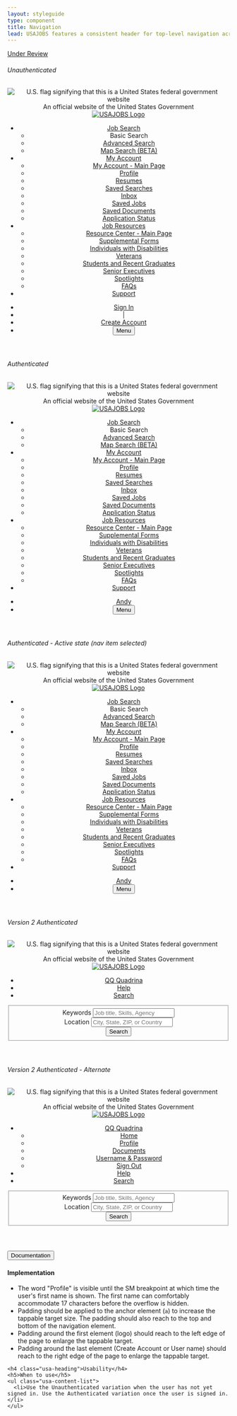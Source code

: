 ```yaml
---
layout: styleguide
type: component
title: Navigation
lead: USAJOBS features a consistent header for top-level navigation across the site.
---
```


<a href="{{ site.baseurl }}/getting-started/#maturity" class="usa-label maturity under_review">
  Under Review
</a>

<h6 class="usa-heading-alt">Unauthenticated</h6>
<div class="preview">
  <header class="usajobs-site-header" role="banner">
    <div class="usa-disclaimer">
      <span class="usajobs-disclaimer-official">
        <img class="usa-flag_icon" alt="U.S. flag signifying that this is a United States federal government website" src="{{ site.baseurl }}/img/us_flag_small.png">
        An official website of the United States Government
      </span>
    </div>
    <nav class="usajobs-nav v1" role="navigation" data-object="nav" data-state="is-closed" data-target="#usajobs-menu">
      <div class="usajobs-nav__body">
        <div class="usajobs-nav__header">
          <div class="usajobs-nav__brand-container">
            <a class="usajobs-nav__brand" href="/">
              <img src="{{ site.baseurl }}/img/USAJOBS_logo.png" alt="USAJOBS Logo" class="logo">
            </a>
          </div>
          <div class="usajobs-nav__extended-menu" id="usajobs-menu">
            <ul class="usajobs-nav__menu">
              <li class="usajobs-nav__secondary-menu-container" data-state="is-closed">
                <a data-behavior="nav.menu.toggle" aria-haspopup="true" class="menu-toggle" href="/" title="Job Search">
                  Job Search
                </a>
                <ul class="usajobs-nav__secondary-menu" aria-expanded="false" role="menu">
                  <li><a ref="/">Basic Search</a></li>
                  <li><a href="/Search/AdvancedSearch">Advanced Search</a></li>
                  <li><a href="/Search/GeoSearch">Map Search (BETA)</a></li>
                </ul>
              </li>
              <li class="usajobs-nav__secondary-menu-container" data-state="is-closed">
                <a data-behavior="nav.menu.toggle" aria-haspopup="true" class="menu-toggle" href="" title="My Account">
                  My Account
                </a>
                <ul class="usajobs-nav__secondary-menu" aria-expanded="false" role="menu">
                  <li><a href="/Applicant/MyAccount/Home">My Account - Main Page</a></li>
                  <li><a href="/Applicant/Profile/PersonalInformation">Profile</a></li>
                  <li><a href="/Applicant/Resume/ListResumes">Resumes</a></li>
                  <li><a href="/Applicant/SavedSearches/ListSavedSearches">Saved Searches</a></li>
                  <li><a href="/Applicant/MyAccount/Inbox">Inbox</a></li>
                  <li><a href="/Applicant/SavedJobs/ListSavedJobs">Saved Jobs</a></li>
                  <li><a href="/Applicant/Document/ListDocuments">Saved Documents</a></li>
                  <li><a href="/Applicant/Application/ListApplications">Application Status</a></li>
                </ul>
              </li>
              <li class="usajobs-nav__secondary-menu-container" data-state="is-closed">
                <a href="http://help.sqa.usajobs.gov/index.php/Main_Page" class="menu-toggle" data-behavior="nav.menu.toggle" aria-haspopup="true" title="Job Resources">
                  Job Resources
                </a>
                <ul class="usajobs-nav__secondary-menu" aria-expanded="false" role="menu">
                  <li><a href="http://help.sqa.usajobs.gov/index.php/Main_Page">Resource Center - Main Page</a></li>
                  <li><a href="http://help.sqa.usajobs.gov/index.php/Forms">Supplemental Forms</a></li>
                  <li><a href="http://help.sqa.usajobs.gov/index.php/Individuals_with_Disabilities">Individuals with Disabilities</a></li>
                  <li><a href="/Veterans">Veterans</a></li>
                  <li><a href="/StudentsAndGrads">Students and Recent Graduates</a></li>
                  <li><a href="/SeniorExecutives">Senior Executives</a></li>
                  <li><a href="/ResourceCenter/SpotlightsAll">Spotlights</a></li>
                  <li><a href="http://help.sqa.usajobs.gov/index.php/Top_Ten_FAQ" onblur="timedMenuClose();" target="_blank">FAQs</a></li>
                </ul>
              </li>
              <li><a href="/Home/Support">Support</a></li>
            </ul>
          </div>
          <ul class="usajobs-nav__account">
            <li><a class="sign_in" href="/Applicant/MyAccount/Home">Sign In</a></li>
            <li class="pipe">|</li>
            <li>
              <a class="create_account" href="https://login.sqa.usajobs.gov/Account/Create">
                Create Account
              </a>
            </li>
            <li class="usajobs-nav__menu-toggle">
              <button type="button" class="usa-button-gray usajobs-nav__menu-toggle-button navbar-toggle toggle-switch" data-behavior="nav.toggle" aria-expanded="false" aria-controls="#usajobs-menu">
                Menu
              </button>
            </li>
          </ul>
        </div>
      </div>
    </nav>
  </header>
</div>

<h6 class="usa-heading-alt">Authenticated</h6>
<div class="preview">
  <header class="usajobs-site-header" role="banner">
    <div class="usa-disclaimer">
      <span class="usajobs-disclaimer-official">
        <img class="usa-flag_icon" alt="U.S. flag signifying that this is a United States federal government website" src="{{ site.baseurl }}/img/us_flag_small.png">
        An official website of the United States Government
      </span>
    </div>
    <nav class="usajobs-nav v1" role="navigation" data-object="nav" data-state="is-closed" data-target="#usajobs-menu">
      <div class="usajobs-nav__body">
        <div class="usajobs-nav__header">
          <div class="usajobs-nav__brand-container">
            <a class="usajobs-nav__brand" href="/">
              <img src="{{ site.baseurl }}/img/USAJOBS_logo.png" alt="USAJOBS Logo" class="logo">
            </a>
          </div>
          <div class="usajobs-nav__extended-menu" id="usajobs-menu">
            <ul class="usajobs-nav__menu">
              <li class="usajobs-nav__secondary-menu-container" data-state="is-closed">
                <a data-behavior="nav.menu.toggle" aria-haspopup="true" class="menu-toggle" href="/" title="Job Search">
                  Job Search
                </a>
                <ul class="usajobs-nav__secondary-menu" aria-expanded="false" role="menu">
                  <li><a ref="/">Basic Search</a></li>
                  <li><a href="/Search/AdvancedSearch">Advanced Search</a></li>
                  <li><a href="/Search/GeoSearch">Map Search (BETA)</a></li>
                </ul>
              </li>
              <li class="usajobs-nav__secondary-menu-container" data-state="is-closed">
                <a data-behavior="nav.menu.toggle" aria-haspopup="true" class="menu-toggle" href="" title="My Account">
                  My Account
                </a>
                <ul class="usajobs-nav__secondary-menu" aria-expanded="false" role="menu">
                  <li><a href="/Applicant/MyAccount/Home">My Account - Main Page</a></li>
                  <li><a href="/Applicant/Profile/PersonalInformation">Profile</a></li>
                  <li><a href="/Applicant/Resume/ListResumes">Resumes</a></li>
                  <li><a href="/Applicant/SavedSearches/ListSavedSearches">Saved Searches</a></li>
                  <li><a href="/Applicant/MyAccount/Inbox">Inbox</a></li>
                  <li><a href="/Applicant/SavedJobs/ListSavedJobs">Saved Jobs</a></li>
                  <li><a href="/Applicant/Document/ListDocuments">Saved Documents</a></li>
                  <li><a href="/Applicant/Application/ListApplications">Application Status</a></li>
                </ul>
              </li>
              <li class="usajobs-nav__secondary-menu-container" data-state="is-closed">
                <a href="http://help.sqa.usajobs.gov/index.php/Main_Page" class="menu-toggle" data-behavior="nav.menu.toggle" aria-haspopup="true" title="Job Resources">
                  Job Resources
                </a>
                <ul class="usajobs-nav__secondary-menu" aria-expanded="false" role="menu">
                  <li><a href="http://help.sqa.usajobs.gov/index.php/Main_Page">Resource Center - Main Page</a></li>
                  <li><a href="http://help.sqa.usajobs.gov/index.php/Forms">Supplemental Forms</a></li>
                  <li><a href="http://help.sqa.usajobs.gov/index.php/Individuals_with_Disabilities">Individuals with Disabilities</a></li>
                  <li><a href="/Veterans">Veterans</a></li>
                  <li><a href="/StudentsAndGrads">Students and Recent Graduates</a></li>
                  <li><a href="/SeniorExecutives">Senior Executives</a></li>
                  <li><a href="/ResourceCenter/SpotlightsAll">Spotlights</a></li>
                  <li><a href="http://help.sqa.usajobs.gov/index.php/Top_Ten_FAQ" onblur="timedMenuClose();" target="_blank">FAQs</a></li>
                </ul>
              </li>
              <li><a href="/Home/Support">Support</a></li>
            </ul>
          </div>
          <ul class="usajobs-nav__account">
            <li>
              <a class="account-logged_in" href="/Applicant/MyAccount/Home">
                <span class="account-icon"><i class="fa fa-user"></i></span>
                <span class="account-name">Andy</span>
              </a>
            </li>
            <li class="usajobs-nav__menu-toggle">
              <button type="button" class="usa-button-gray usajobs-nav__menu-toggle-button navbar-toggle toggle-switch" data-behavior="nav.toggle" aria-expanded="false" aria-controls="#usajobs-menu">
                Menu
              </button>
            </li>
          </ul>
        </div>
      </div>
    </nav>
  </header>
</div>

<h6 class="usa-heading-alt">Authenticated - Active state (nav item selected)</h6>
<div class="preview">
  <header class="usajobs-site-header" role="banner">
    <div class="usa-disclaimer">
      <span class="usajobs-disclaimer-official">
        <img class="usa-flag_icon" alt="U.S. flag signifying that this is a United States federal government website" src="{{ site.baseurl }}/img/us_flag_small.png">
        An official website of the United States Government
      </span>
    </div>
    <nav class="usajobs-nav v1" role="navigation" data-object="nav" data-state="is-closed" data-target="#usajobs-menu">
      <div class="usajobs-nav__body">
        <div class="usajobs-nav__header">
          <div class="usajobs-nav__brand-container">
            <a class="usajobs-nav__brand" href="/">
              <img src="{{ site.baseurl }}/img/USAJOBS_logo.png" alt="USAJOBS Logo" class="logo">
            </a>
          </div>
          <div class="usajobs-nav__extended-menu" id="usajobs-menu">
            <ul class="usajobs-nav__menu">
              <li class="usajobs-nav__secondary-menu-container" data-state="is-closed">
                <a data-behavior="nav.menu.toggle" aria-haspopup="true" class="menu-toggle" href="/" title="Job Search">
                  Job Search
                </a>
                <ul class="usajobs-nav__secondary-menu" aria-expanded="false" role="menu">
                  <li><a ref="/">Basic Search</a></li>
                  <li><a href="/Search/AdvancedSearch">Advanced Search</a></li>
                  <li><a href="/Search/GeoSearch">Map Search (BETA)</a></li>
                </ul>
              </li>
              <li class="usajobs-nav__secondary-menu-container" data-state="is-closed">
                <a data-behavior="nav.menu.toggle" aria-haspopup="true" class="menu-toggle is-active" href="" title="My Account">
                  My Account
                </a>
                <ul class="usajobs-nav__secondary-menu" aria-expanded="false" role="menu">
                  <li><a href="/Applicant/MyAccount/Home">My Account - Main Page</a></li>
                  <li><a href="/Applicant/Profile/PersonalInformation">Profile</a></li>
                  <li><a href="/Applicant/Resume/ListResumes">Resumes</a></li>
                  <li><a href="/Applicant/SavedSearches/ListSavedSearches">Saved Searches</a></li>
                  <li><a href="/Applicant/MyAccount/Inbox">Inbox</a></li>
                  <li><a href="/Applicant/SavedJobs/ListSavedJobs">Saved Jobs</a></li>
                  <li><a href="/Applicant/Document/ListDocuments">Saved Documents</a></li>
                  <li><a href="/Applicant/Application/ListApplications">Application Status</a></li>
                </ul>
              </li>
              <li class="usajobs-nav__secondary-menu-container" data-state="is-closed">
                <a href="http://help.sqa.usajobs.gov/index.php/Main_Page" class="menu-toggle" data-behavior="nav.menu.toggle" aria-haspopup="true" title="Job Resources">
                  Job Resources
                </a>
                <ul class="usajobs-nav__secondary-menu" aria-expanded="false" role="menu">
                  <li><a href="http://help.sqa.usajobs.gov/index.php/Main_Page">Resource Center - Main Page</a></li>
                  <li><a href="http://help.sqa.usajobs.gov/index.php/Forms">Supplemental Forms</a></li>
                  <li><a href="http://help.sqa.usajobs.gov/index.php/Individuals_with_Disabilities">Individuals with Disabilities</a></li>
                  <li><a href="/Veterans">Veterans</a></li>
                  <li><a href="/StudentsAndGrads">Students and Recent Graduates</a></li>
                  <li><a href="/SeniorExecutives">Senior Executives</a></li>
                  <li><a href="/ResourceCenter/SpotlightsAll">Spotlights</a></li>
                  <li><a href="http://help.sqa.usajobs.gov/index.php/Top_Ten_FAQ" onblur="timedMenuClose();" target="_blank">FAQs</a></li>
                </ul>
              </li>
              <li><a href="/Home/Support">Support</a></li>
            </ul>
          </div>
          <ul class="usajobs-nav__account">
            <li>
              <a class="account-logged_in" href="/Applicant/MyAccount/Home">
                <span class="account-icon"><i class="fa fa-user"></i></span>
                <span class="account-name">Andy</span>
              </a>
            </li>
            <li class="usajobs-nav__menu-toggle">
              <button type="button" class="usa-button-gray usajobs-nav__menu-toggle-button navbar-toggle toggle-switch" data-behavior="nav.toggle" aria-expanded="false" aria-controls="#usajobs-menu">
                Menu
              </button>
            </li>
          </ul>
        </div>
      </div>
    </nav>
  </header>
</div>

<h6 class="usa-heading-alt">Version 2 Authenticated</h6>
<div class="preview">
  <header class="usajobs-site-header" role="banner">
    <div class="usa-disclaimer">
      <span class="usajobs-disclaimer-official">
        <img class="usa-flag_icon" alt="U.S. flag signifying that this is a United States federal government website" src="{{ site.baseurl }}/img/us_flag_small.png">
        An official website of the United States Government
      </span>
    </div>
    <nav class="usajobs-nav--v2" role="navigation" data-object="nav">
      <div class="usajobs-nav--v2__body">
        <div class="usajobs-nav--v2__header-container">
          <div class="usajobs-nav--v2__header">
            <div class="usajobs-nav--v2__brand-container">
              <a class="usajobs-nav--v2__brand" href="/">
                <img src="{{ site.baseurl }}/img/USAJOBS_logo.png" alt="USAJOBS Logo" class="logo">
              </a>
            </div>
            <div class="usajobs-nav--v2__menu" id="usajobs-menu">
              <ul>
                <li class="usajobs-nav--v2__menu-container usajobs-nav--v2__account">
                  <a class="usajobs-nav--v2__section-link" href="/Applicant/MyAccount/Home" title="Account">
                    <span class="fa fa-user"></span>
                    <span class="usajobs-nav--v2__account_name">QQ</span>
                    <span class="usajobs-nav--v2__first_name">Quadrina</span>
                  </a>
                </li>
                <li class="usajobs-nav--v2__menu-container usajobs-nav--v2__help"> 
                  <a class="usajobs-nav--v2__section-link" href="http://help.sqa.usajobs.gov/index.php/Main_Page" title="Help">
                    <span class="fa fa-question-circle"></span>
                    Help
                  </a>
                </li>
                <li class="usajobs-nav--v2__menu-container usajobs-nav--v2__menu-search" data-state="is-closed" data-target="#usajobs-search-form">
                  <a data-behavior="nav.menu.search-toggle" aria-haspopup="true" class="usajobs-nav--v2__section-link" href="/" title="Job Search">
                    <span class="fa fa-search"></span>
                    Search
                  </a>
                </li>
              </ul>
            </div>
          </div>
          <div id="usajobs-search-form" class="usajobs-nav--v2__search" aria-expanded="false" role="menu">
            <form action="/Search" method="get" novalidate="novalidate">
              <fieldset>
                <div class="usajobs-nav--v2__search-keywords-container">
                  <label for="search-keyword">
                    <i class="usajobs-nav--v2__search-keywords-icon fa fa-search"></i>
                    Keywords
                  </label>
                  <input id="search-keyword" name="search-keyword" class="usajobs-nav--v2__search-keywords-input" placeholder="Job title, Skills, Agency" type="text" value="" autocomplete="false">
                </div>
                <div class="usajobs-nav--v2__search-location-container">
                  <label for="search-location">
                    <i class="usajobs-nav--v2__search-location-icon fa fa-map-marker"></i>
                    Location
                  </label>
                  <input id="search-location" name="search-location" type="text" class="usajobs-nav--v2__search-location-input" placeholder="City, State, ZIP, or Country">
                </div>
                <div class="usajobs-nav--v2__search-button-container">
                  <button class="usa-button usa-button-primary-alt usajobs-nav--v2__search-button">
                    Search
                  </button>
                </div>
              </fieldset>
            </form>
          </div>
        </div>
      </div>
    </nav>
  </header>
</div>

<h6 class="usa-heading-alt">Version 2 Authenticated - Alternate</h6>
<div class="preview">
  <header class="usajobs-site-header" role="banner" aria-label="header">
    <div class="usa-disclaimer">
      <span class="usajobs-disclaimer-official">
        <img class="usa-flag_icon" alt="U.S. flag signifying that this is a United States federal government website" src="{{ site.baseurl }}/img/us_flag_small.png">
        An official website of the United States Government
      </span>
    </div>
    <nav class="usajobs-nav--v2" role="navigation" aria-label="main navigation" data-object="nav">
      <div class="usajobs-nav--v2__body">
        <div class="usajobs-nav--v2__header-container">
          <div class="usajobs-nav--v2__header">
            <div class="usajobs-nav--v2__brand-container">
              <a class="usajobs-nav--v2__brand" href="/">
                <img src="{{ site.baseurl }}/img/USAJOBS_logo.png" alt="USAJOBS Logo" class="logo">
              </a>
            </div>
            <div class="usajobs-nav--v2__menu" id="usajobs-menu">
              <ul>
                <li class="usajobs-nav--v2__menu-container usajobs-nav--v2__account" data-state="is-closed">
                  <a class="usajobs-nav--v2__section-link menu-toggle" data-behavior="nav.menu.toggle" aria-haspopup="true" href="#account" title="Account">
                    <span class="fa fa-user"></span>
                    <span class="usajobs-nav--v2__account_name">QQ</span>
                    <span class="usajobs-nav--v2__first_name">Quadrina</span>
                  </a>
                  <ul class="usajobs-nav--v2__secondary-menu" aria-expanded="false" role="menu">
                    <li><a href="/Applicant/MyAccount/Home">Home</a></li>
                    <li><a href="/Applicant/MyAccount/Profile">Profile</a></li>
                    <li><a href="/Applicant/MyAccount/Documents">Documents</a></li>
                    <li><a href="/Applicant/MyAccount/Account">Username &amp; Password</a></li>
                    <li><a href="/Applicant/Profile/">Sign Out</a></li>
                  </ul>
                </li>
                <li class="usajobs-nav--v2__menu-container usajobs-nav--v2__help"> 
                  <a class="usajobs-nav--v2__section-link" href="http://help.sqa.usajobs.gov/index.php/Main_Page" title="Help">
                    <span class="fa fa-question-circle"></span>
                    Help
                  </a>
                </li>
                <li class="usajobs-nav--v2__menu-container usajobs-nav--v2__menu-search" data-state="is-closed" data-target="#usajobs-search-form">
                  <a data-behavior="nav.menu.search-toggle" aria-haspopup="true" class="usajobs-nav--v2__section-link" href="/" title="Job Search">
                    <span class="fa fa-search"></span>
                    Search
                  </a>
                </li>
              </ul>
            </div>
          </div>
          <div id="usajobs-search-form" class="usajobs-nav--v2__search" aria-expanded="false" role="menu">
            <form action="/Search" method="get" novalidate="novalidate" role="search">
              <fieldset>
                <div class="usajobs-nav--v2__search-keywords-container">
                  <label for="search-keyword">
                    <i class="usajobs-nav--v2__search-keywords-icon fa fa-search"></i>
                    Keywords
                  </label>
                  <input id="search-keyword" name="search-keyword" class="usajobs-nav--v2__search-keywords-input" placeholder="Job title, Skills, Agency" type="text" value="" autocomplete="false">
                </div>
                <div class="usajobs-nav--v2__search-location-container">
                  <label for="search-location">
                    <i class="usajobs-nav--v2__search-location-icon fa fa-map-marker"></i>
                    Location
                  </label>
                  <input id="search-location" name="search-location" type="text" class="usajobs-nav--v2__search-location-input" placeholder="City, State, ZIP, or Country">
                </div>
                <div class="usajobs-nav--v2__search-button-container">
                  <button class="usa-button usa-button-primary-alt usajobs-nav--v2__search-button">
                    Search
                  </button>
                </div>
              </fieldset>
            </form>
          </div>
        </div>
      </div>
    </nav>
  </header>
</div>


<div class="usa-accordion-bordered usa-accordion-docs">
  <button class="usa-button-unstyled usa-accordion-button"
      aria-expanded="true" aria-controls="collapsible-0">
    Documentation
  </button>
  <div id="collapsible-0" aria-hidden="false" class="usa-accordion-content">
    <h4 class="usa-heading">Implementation</h4>
    <ul class="usa-content-list">
      <li>The word "Profile" is visible until the SM breakpoint at which time the user's first name is shown. The first name can comfortably accommodate 17 characters before the overflow is hidden.</li>
      <li>Padding should be applied to the anchor element (<code>a</code>) to increase the tappable target size. The padding should also reach to the top and bottom of the navigation element.</li>
      <li>Padding around the first element (logo) should reach to the left edge of the page to enlarge the tappable target.</li>
      <li>Padding around the last element (Create Account or User name) should reach to the right edge of the page to enlarge the tappable target.</li>
    </ul>

    <h4 class="usa-heading">Usability</h4>
    <h5>When to use</h5>
    <ul class="usa-content-list">
      <li>Use the Unauthenticated variation when the user has not yet signed in. Use the Authenticated variation once the user is signed in.</li>
    </ul>
  </div>
</div>
